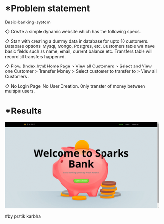 # *Problem statement

Basic-banking-system

◇ Create a simple dynamic website which has the following specs. 

◇ Start with creating a dummy data in database for upto 10 customers. 
	Database options: Mysql, Mongo, Postgres, etc. Customers table will have basic fields such as name, email, current balance etc. 
	Transfers table will record all transfers happened. 
	
◇ Flow: (Index.html)Home Page > View all Customers > Select and View one Customer > Transfer Money > Select customer to transfer to > View all Customers . 

◇ No Login Page. No User Creation. Only transfer of money between multiple users.


# *Results

![Website screens](Screens.gif)

#by pratik karbhal
